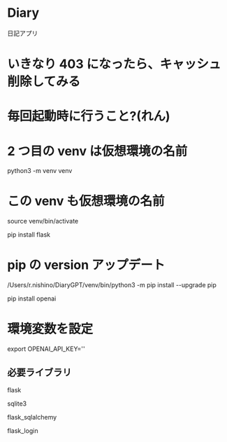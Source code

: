 # Diary

日記アプリ

# いきなり 403 になったら、キャッシュ削除してみる

# 毎回起動時に行うこと?(れん)

# 2 つ目の venv は仮想環境の名前

python3 -m venv venv

# この venv も仮想環境の名前

source venv/bin/activate

pip install flask

# pip の version アップデート

/Users/r.nishino/DiaryGPT/venv/bin/python3 -m pip install --upgrade pip

pip install openai

# 環境変数を設定

export OPENAI_API_KEY=''

## 必要ライブラリ
flask

sqlite3

flask_sqlalchemy

flask_login
